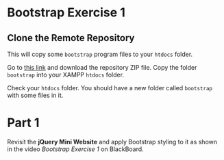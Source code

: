 # Bootstrap Exercise 1

## Clone the Remote Repository

This will copy some ``bootstrap`` program files to your ``htdocs`` folder.  

Go to [this link](.) and download the repository ZIP file.  Copy the folder ``bootstrap`` into your XAMPP ``htdocs`` folder.

Check your ``htdocs`` folder.  You should have a new folder called ``bootstrap`` with some files in it.


# Part 1 

Revisit the **jQuery Mini Website** and apply Bootstrap styling to it as shown in the video *Bootstrap Exercise 1* on BlackBoard.


